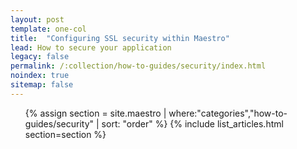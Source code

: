 ```yaml
---
layout: post
template: one-col
title:  "Configuring SSL security within Maestro"
lead: How to secure your application
legacy: false
permalink: /:collection/how-to-guides/security/index.html
noindex: true
sitemap: false
---
```


<div class="Toc Toc--howto">
    <ul>
    {% assign section = site.maestro | where:"categories","how-to-guides/security" | sort: "order" %}
    {% include list_articles.html section=section %}
    </ul>
</div><!--/.Toc-->
